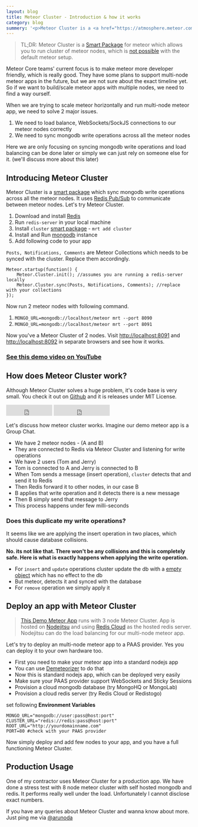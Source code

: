 ```yaml
---
layout: blog
title: Meteor Cluster - Introduction & how it works
category: blog
summery: '<p>Meteor Cluster is a <a href="https://atmosphere.meteor.com/package/cluster">Smart Package</a> for meteor which allows you to run cluster of meteor nodes and scale horizontally, which is <a href="http://stackoverflow.com/a/13716069/457224">not possible</a> with the default meteor setup.</p>'
---
```


> TL;DR: Meteor Cluster is a [Smart Package](https://atmosphere.meteor.com/package/cluster) for meteor which allows you to run cluster of meteor nodes, which is [not possible](http://stackoverflow.com/a/13716069/457224) with the default meteor setup.

Meteor Core teams' current focus is to make meteor more developer friendly, which is really good. They have some plans to support multi-node meteor apps in the future, but we are not sure about the exact timeline yet. So if we want to build/scale meteor apps with multiple nodes, we need to find a way ourself. 

When we are trying to scale meteor horizontally and run multi-node meteor app, we need to solve 2 major issues.

1. We need to load balance, WebSockets/SockJS connections to our meteor nodes correctly
2. We need to sync mongodb write operations across all the meteor nodes

Here we are only focusing on syncing mongodb write operations and load balancing can be done later or simply we can just rely on someone else for it. (we'll discuss more about this later)

## Introducing Meteor Cluster

Meteor Cluster is a [smart package](https://atmosphere.meteor.com/package/cluster) which sync mongodb write operations across all the meteor nodes. It uses [Redis Pub/Sub](http://redis.io/topics/pubsub) to communicate between meteor nodes. Let's try Meteor Cluster.

1. Download and install [Redis](http://redis.io)
2. Run `redis-server` in your local machine
3. Install `cluster` [smart package](https://atmosphere.meteor.com/package/cluster) - `mrt add cluster`
5. Install and Run [mongodb](http://www.mongodb.org/) instance
4. Add following code to your app

`Posts, Notifications, Comments` are Meteor Collections which needs to be synced with the cluster. Replace them accordingly.

    Meteor.startup(function() {
        Meteor.Cluster.init(); //assumes you are running a redis-server locally
        Meteor.Cluster.sync(Posts, Notifications, Comments); //replace with your collections
    });

Now run 2 meteor nodes with following command.

1. `MONGO_URL=mongodb://localhost/meteor mrt --port 8090`
2. `MONGO_URL=mongodb://localhost/meteor mrt --port 8091`

Now you've a Meteor Cluster of 2 nodes. Visit [http://localhost:8091](http://localhost:8091) and [http://localhost:8092](http://localhost:8091) in separate browsers and see how it works.

### [See this demo video on YouTube](http://www.youtube.com/watch?v=12NkUJEdFCw&feature=youtu.be)

## How does Meteor Cluster work?

Although Meteor Cluster solves a huge problem, it's code base is very small. You check it out on [Github](https://github.com/arunoda/meteor-cluster) and it is releases under MIT License.

<iframe src="http://ghbtns.com/github-btn.html?user=arunoda&repo=meteor-cluster&type=watch&count=true&size=large" allowtransparency="true" frameborder="0" scrolling="0" width="125px" height="30px">
</iframe>
<iframe src="http://ghbtns.com/github-btn.html?user=arunoda&repo=meteor-cluster&type=fork&count=true&size=large" allowtransparency="true" frameborder="0" scrolling="0" width="152px" height="30px">
</iframe>

Let's discuss how meteor cluster works. Imagine our demo meteor app is a Group Chat.

* We have 2 meteor nodes - (A and B)
* They are connected to Redis via Meteor Cluster and listening for write operations
* We have 2 users (Tom and Jerry)
* Tom is connected to A and Jerry is connected to B
* When Tom sends a message (insert operation), `cluster` detects that and send it to Redis
* Then Redis forward it to other nodes, in our case B
* B applies that write operation and it detects there is a new message 
* Then B simply send that message to Jerry
* This process happens under few milli-seconds

### Does this duplicate my write operations?

It seems like we are applying the insert operation in two places, which should cause database collisions.

**No. its not like that. There won't be any collisions and this is completely safe. Here is what is exactly happens when applying the write operation.**

* For `insert` and `update` operations cluster update the db with a [empty object](http://goo.gl/hS9cx) which has no effect to the db
* But meteor, detects it and synced with the database
* For `remove` operation we simply apply it

## Deploy an app with Meteor Cluster 

> [This Demo Meteor App](http://meteor-cluster.jit.su) runs with 3 node Meteor Cluster. App is hosted on [Nodejitsu](nodejitsu.com) and using [Redis Cloud](http://redis-cloud.com/) as the hosted redis server. Nodejitsu can do the load balancing for our multi-node meteor app.

Let's try to deploy an multi-node meteor app to a PAAS provider. Yes you can deploy it to your own hardware too.

* First you need to make your meteor app into a standard nodejs app
* You can use [Demeteorizer](https://github.com/OnModulus/demeteorizer) to do that
* Now this is standard nodejs app, which can be deployed very easily 
* Make sure your PAAS provider support WebSockets and Sticky Sessions
* Provision a cloud mongodb database (try MongoHQ or MongoLab)
* Provision a cloud redis server (try Redis Cloud or Redistogo)

set following **Environment Variables**

    MONGO_URL="mongodb://user:pass@host:port"
    CLUSTER_URL="redis://redis:pass@host:port" 
    ROOT_URL="http://yourdomainname.com"
    PORT=80 #check with your PAAS provider

Now simply deploy and add few nodes to your app, and you have a full functioning Meteor Cluster.

## Production Usage

One of my contractor uses Meteor Cluster for a production app. We have done a stress test with 8 node meteor cluster with self hosted mongodb and redis. It performs really well under the load. Unfortunately I cannot disclose exact numbers. 

If you have any queries about Meteor Cluster and wanna know about more. Just ping me via [@arunoda](http://twitter.com/arunoda)

